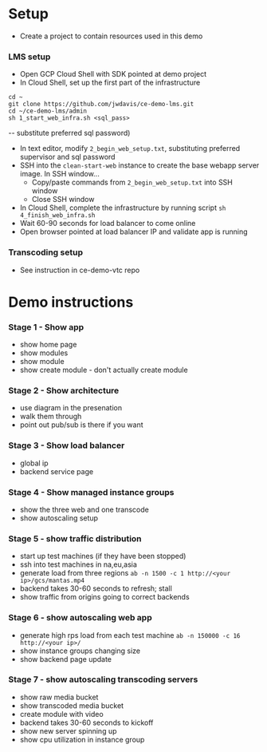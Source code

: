 # Setup

* Create a project to contain resources used in this demo

### LMS setup
* Open GCP Cloud Shell with SDK pointed at demo project
* In Cloud Shell, set up the first part of the infrastructure
```
cd ~
git clone https://github.com/jwdavis/ce-demo-lms.git
cd ~/ce-demo-lms/admin
sh 1_start_web_infra.sh <sql_pass>
``` 
-- substitute preferred sql password)
* In text editor, modify `2_begin_web_setup.txt`, substituting preferred supervisor and sql password
* SSH into the `clean-start-web` instance to create the base webapp server image. In SSH window...
	* Copy/paste commands from `2_begin_web_setup.txt` into SSH window
	* Close SSH window
* In Cloud Shell, complete the infrastructure by running script
```sh 4_finish_web_infra.sh```
* Wait 60-90 seconds for load balancer to come online
* Open browser pointed at load balancer IP and validate app is running

### Transcoding setup

* See instruction in ce-demo-vtc repo

# Demo instructions

### Stage 1 - Show app
* show home page
* show modules
* show module
* show create module - don't actually create module

### Stage 2 - Show architecture
* use diagram in the presenation
* walk them through
* point out pub/sub is there if you want

### Stage 3 - Show load balancer
* global ip
* backend service page

### Stage 4 - Show managed instance groups
* show the three web and one transcode
* show autoscaling setup

### Stage 5 - show traffic distribution
* start up test machines (if they have been stopped)
* ssh into test machines in na,eu,asia
* generate load from three regions
```ab -n 1500 -c 1 http://<your ip>/gcs/mantas.mp4```
* backend takes 30-60 seconds to refresh; stall
* show traffic from origins going to correct backends

### Stage 6 - show autoscaling web app
* generate high rps load from each test machine
```ab -n 150000 -c 16 http://<your ip>/```
* show instance groups changing size
* show backend page update

### Stage 7 - show autoscaling transcoding servers
* show raw media bucket
* show transcoded media bucket
* create module with video
* backend takes 30-60 seconds to kickoff
* show new server spinning up
* show cpu utilization in instance group

